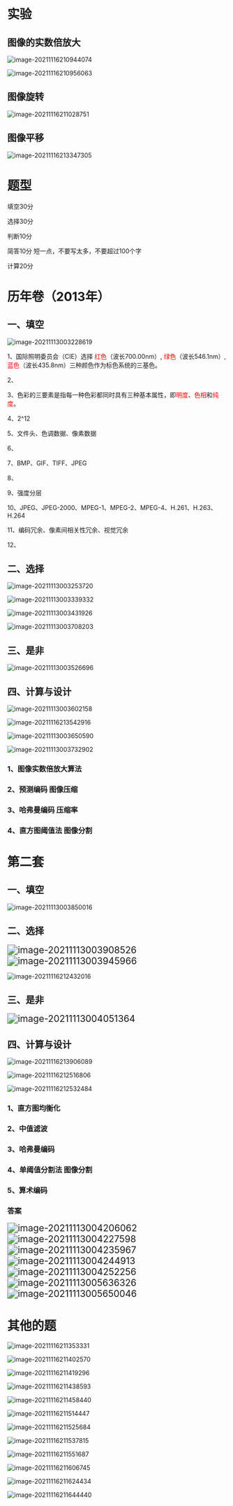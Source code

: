 # 实验

## 图像的实数倍放大

![image-20211116210944074](https://i.loli.net/2021/11/16/QmpSawUHdPcVhvG.png)

![image-20211116210956063](https://i.loli.net/2021/11/16/4xqOreoBsNwchZj.png)

## 图像旋转

![image-20211116211028751](https://i.loli.net/2021/11/16/yzSXEQiGYTtLReU.png)



## 图像平移

![image-20211116213347305](https://i.loli.net/2021/11/16/XKBrUQatPivCOFo.png)

# 题型

填空30分

选择30分

判断10分

简答10分	短一点，不要写太多，不要超过100个字

计算20分



# 历年卷（2013年）

## 一、填空

![image-20211113003228619](https://i.loli.net/2021/11/13/Ff5VJghOAaKyzqT.png)

1、国际照明委员会（CIE）选择 <font color='red'>红色</font>（波长700.00nm）, <font color='red'>绿色</font>（波长546.1nm）, <font color='red'>蓝色</font>（波长435.8nm）三种颜色作为标色系统的三基色。

2、

3、色彩的三要素是指每一种色彩都同时具有三种基本属性，即<font color='red'>明度</font>、<font color='red'>色相</font>和<font color='red'>纯度</font>。

4、2^12

5、文件头、色调数据、像素数据

6、

7、BMP、GIF、TIFF、JPEG

8、

9、强度分层

10、JPEG、JPEG-2000、MPEG-1、MPEG-2、MPEG-4、H.261、H.263、H.264

11、编码冗余、像素间相关性冗余、视觉冗余

12、



## 二、选择

![image-20211113003253720](https://i.loli.net/2021/11/13/jkB6oZfcSXytLW8.png)



![image-20211113003339332](https://i.loli.net/2021/11/13/3tDXEe8BnoidvHP.png)



![image-20211113003431926](https://i.loli.net/2021/11/13/tg4aANlJsuSeZxc.png)



![image-20211113003708203](https://i.loli.net/2021/11/13/tAuPd1KR8avyOZ6.png)



## 三、是非

![image-20211113003526696](https://i.loli.net/2021/11/13/P32NClnYXVUvBA6.png)



## 四、计算与设计

![image-20211113003602158](https://i.loli.net/2021/11/13/qDPQgUsWGVxkdzT.png)

![image-20211116213542916](C:\Users\Administrator\AppData\Roaming\Typora\typora-user-images\image-20211116213542916.png)

![image-20211113003650590](https://i.loli.net/2021/11/13/84lY2uso5bISjmX.png)

![image-20211113003732902](https://i.loli.net/2021/11/13/mWaj3RD5NCfrkcX.png)



### 1、图像实数倍放大算法

### 2、预测编码   图像压缩

### 3、哈弗曼编码   压缩率

### 4、直方图阈值法   图像分割

# 第二套

## 一、填空

![image-20211113003850016](https://i.loli.net/2021/11/13/T28gnAFyoJC9dXV.png)



## 二、选择

<img src="https://i.loli.net/2021/11/13/SmzTUkEi2dyas3q.png" alt="image-20211113003908526" style="zoom:150%;" />



<img src="https://i.loli.net/2021/11/13/q6xTSkNwMlb3h8e.png" alt="image-20211113003945966" style="zoom:150%;" />

![image-20211116212432016](https://i.loli.net/2021/11/16/EVrXGlu42e6Qwjb.png)



## 三、是非

<img src="https://i.loli.net/2021/11/13/JIyYbNoH1rTFtB8.png" alt="image-20211113004051364" style="zoom:150%;" />





## 四、计算与设计

![image-20211116213906089](https://i.loli.net/2021/11/16/ExONuCH6c2QZvUM.png)

![image-20211116212516806](https://i.loli.net/2021/11/16/HCjWf7z5Ndy3uEs.png)

![image-20211116212532484](https://i.loli.net/2021/11/16/qVGzKy71wB9iTZb.png)



### 1、直方图均衡化

### 2、中值滤波

### 3、哈弗曼编码

### 4、单阈值分割法  图像分割

### 5、算术编码





### 答案

<img src="https://i.loli.net/2021/11/13/o4ZGqPkf7wMKJbB.png" alt="image-20211113004206062" style="zoom:150%;" />



<img src="https://i.loli.net/2021/11/13/F7LHIEalYRqsNT3.png" alt="image-20211113004227598" style="zoom:150%;" />



<img src="https://i.loli.net/2021/11/13/GalzSFRc9riwvqC.png" alt="image-20211113004235967" style="zoom:150%;" />





<img src="https://i.loli.net/2021/11/13/6GxobqrEzuthDPj.png" alt="image-20211113004244913" style="zoom:150%;" />





<img src="https://i.loli.net/2021/11/13/TSQbvlqeG7aN9zp.png" alt="image-20211113004252256" style="zoom:150%;" />





<img src="https://i.loli.net/2021/11/13/gw7qSV1TiXDHfaW.png" alt="image-20211113005636326" style="zoom:150%;" />





<img src="https://i.loli.net/2021/11/13/rc6E7W1jtZsHevC.png" alt="image-20211113005650046" style="zoom:150%;" />









# 其他的题

![image-20211116211353331](https://i.loli.net/2021/11/16/I92kRYKqeaW3iPb.png)



![image-20211116211402570](https://i.loli.net/2021/11/16/njMGr9bQpoJAfuv.png)





![image-20211116211419296](https://i.loli.net/2021/11/16/VsRLTBDmE1joJnN.png)





![image-20211116211438593](https://i.loli.net/2021/11/16/BDlgX17yUKvhnc8.png)



![image-20211116211458440](https://i.loli.net/2021/11/16/R2PtOZ3whNpecsy.png)

![image-20211116211514447](https://i.loli.net/2021/11/16/MfhU65ZqsC2cnr4.png)





![image-20211116211525684](https://i.loli.net/2021/11/16/UxeZ46BKsAob7Dv.png)





![image-20211116211537815](https://i.loli.net/2021/11/16/hZaR6g8xFtpWojV.png)



![image-20211116211551687](https://i.loli.net/2021/11/16/FCegWiPJft8koz6.png)



![image-20211116211606745](https://i.loli.net/2021/11/16/DG3dZSTh94Up8Bj.png)

![image-20211116211624434](https://i.loli.net/2021/11/16/RbYBfC6Ghnt9eEL.png)

![image-20211116211644440](https://i.loli.net/2021/11/16/tfgdIv78rC9YMly.png)
